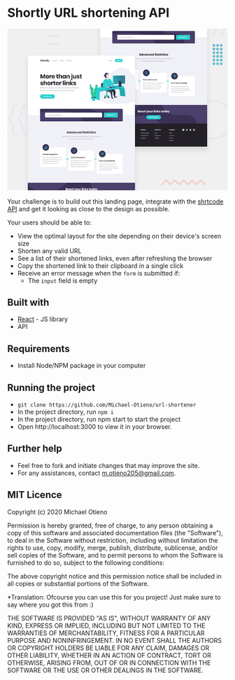 # Shortly URL shortening API 

![Design preview for the Shortly URL shortening API coding challenge](./design/desktop-preview.jpg)


Your challenge is to build out this landing page, integrate with the [shrtcode API](https://app.shrtco.de/) and get it looking as close to the design as possible.


Your users should be able to:

- View the optimal layout for the site depending on their device's screen size
- Shorten any valid URL
- See a list of their shortened links, even after refreshing the browser
- Copy the shortened link to their clipboard in a single click
- Receive an error message when the `form` is submitted if:
  - The `input` field is empty

## Built with

- [React](https://reactjs.org/) - JS library
- API

## Requirements
- Install Node/NPM package in your computer

## Running the project

- `git clone https://github.com/Michael-Otieno/url-shortener`
- In the project directory, run `npm i`
- In the project directory, run npm start to start the project
- Open http://localhost:3000 to view it in your browser.


## Further help
- Feel free to fork and initiate changes that may improve the site.
- For any assistances, contact m.otieno205@gmail.com.


## MIT Licence
Copyright (c) 2020 Michael Otieno

Permission is hereby granted, free of charge, to any person obtaining a copy of this software and associated documentation files (the "Software"), to deal in the Software without restriction, including without limitation the rights to use, copy, modify, merge, publish, distribute, sublicense, and/or sell copies of the Software, and to permit persons to whom the Software is furnished to do so, subject to the following conditions:

The above copyright notice and this permission notice shall be included in all copies or substantial portions of the Software.

*Translation: Ofcourse you can use this for you project! Just make sure to say where you got this from :)

THE SOFTWARE IS PROVIDED "AS IS", WITHOUT WARRANTY OF ANY KIND, EXPRESS OR IMPLIED, INCLUDING BUT NOT LIMITED TO THE WARRANTIES OF MERCHANTABILITY, FITNESS FOR A PARTICULAR PURPOSE AND NONINFRINGEMENT. IN NO EVENT SHALL THE AUTHORS OR COPYRIGHT HOLDERS BE LIABLE FOR ANY CLAIM, DAMAGES OR OTHER LIABILITY, WHETHER IN AN ACTION OF CONTRACT, TORT OR OTHERWISE, ARISING FROM, OUT OF OR IN CONNECTION WITH THE SOFTWARE OR THE USE OR OTHER DEALINGS IN THE SOFTWARE.



